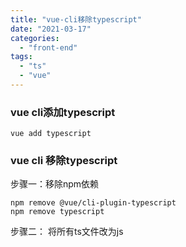 ```yaml
---
title: "vue-cli移除typescript"
date: "2021-03-17"
categories: 
  - "front-end"
tags: 
  - "ts"
  - "vue"
---
```


### vue cli添加typescript

`vue add typescript`

### vue cli 移除typescript

步骤一：移除npm依赖

```
npm remove @vue/cli-plugin-typescript
npm remove typescript
```

步骤二： 将所有ts文件改为js
